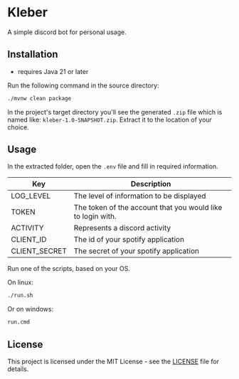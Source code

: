 # Kleber

A simple discord bot for personal usage.

## Installation

* requires Java 21 or later

Run the following command in the source directory:

```bash
./mvnw clean package
```

In the project's target directory you'll see the generated `.zip` file which is named like: `kleber-1.0-SNAPSHOT.zip`.
Extract it to the location of your choice.

## Usage

In the extracted folder, open the `.env` file and fill in required information.

| Key           | Description                                                 |
|---------------|-------------------------------------------------------------|
| LOG_LEVEL     | The level of information to be displayed                    |
| TOKEN         | The token of the account that you would like to login with. |
| ACTIVITY      | Represents a discord activity                               |
| CLIENT_ID     | The id of your spotify application                          |
| CLIENT_SECRET | The secret of your spotify application                      |

Run one of the scripts, based on your OS.

On linux:

```bash
./run.sh
```

Or on windows:

```cmd
run.cmd
```

## License

This project is licensed under the MIT License - see the [LICENSE](LICENSE) file for details.